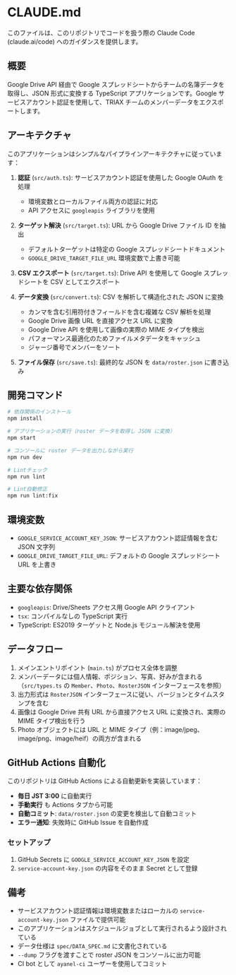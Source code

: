 # CLAUDE.md

このファイルは、このリポジトリでコードを扱う際の Claude Code (claude.ai/code) へのガイダンスを提供します。

## 概要

Google Drive API 経由で Google スプレッドシートからチームの名簿データを取得し、JSON 形式に変換する TypeScript アプリケーションです。Google サービスアカウント認証を使用して、TRIAX チームのメンバーデータをエクスポートします。

## アーキテクチャ

このアプリケーションはシンプルなパイプラインアーキテクチャに従っています：

1. **認証** (`src/auth.ts`): サービスアカウント認証を使用した Google OAuth を処理
   - 環境変数とローカルファイル両方の認証に対応
   - API アクセスに `googleapis` ライブラリを使用

2. **ターゲット解決** (`src/target.ts`): URL から Google Drive ファイル ID を抽出
   - デフォルトターゲットは特定の Google スプレッドシートドキュメント
   - `GOOGLE_DRIVE_TARGET_FILE_URL` 環境変数で上書き可能

3. **CSV エクスポート** (`src/target.ts`): Drive API を使用して Google スプレッドシートを CSV としてエクスポート

4. **データ変換** (`src/convert.ts`): CSV を解析して構造化された JSON に変換
   - カンマを含む引用符付きフィールドを含む複雑な CSV 解析を処理
   - Google Drive 画像 URL を直接アクセス URL に変換
   - Google Drive API を使用して画像の実際の MIME タイプを検出
   - パフォーマンス最適化のためファイルメタデータをキャッシュ
   - ジャージ番号でメンバーをソート

5. **ファイル保存** (`src/save.ts`): 最終的な JSON を `data/roster.json` に書き込み

## 開発コマンド

```bash
# 依存関係のインストール
npm install

# アプリケーションの実行（roster データを取得し JSON に変換）
npm start

# コンソールに roster データを出力しながら実行
npm run dev

# Lintチェック
npm run lint

# Lint自動修正
npm run lint:fix
```

## 環境変数

- `GOOGLE_SERVICE_ACCOUNT_KEY_JSON`: サービスアカウント認証情報を含む JSON 文字列
- `GOOGLE_DRIVE_TARGET_FILE_URL`: デフォルトの Google スプレッドシート URL を上書き

## 主要な依存関係

- `googleapis`: Drive/Sheets アクセス用 Google API クライアント
- `tsx`: コンパイルなしの TypeScript 実行
- TypeScript: ES2019 ターゲットと Node.js モジュール解決を使用

## データフロー

1. メインエントリポイント (`main.ts`) がプロセス全体を調整
2. メンバーデータには個人情報、ポジション、写真、好みが含まれる（`src/types.ts` の `Member`、`Photo`、`RosterJSON` インターフェースを参照）
3. 出力形式は `RosterJSON` インターフェースに従い、バージョンとタイムスタンプを含む
4. 画像は Google Drive 共有 URL から直接アクセス URL に変換され、実際の MIME タイプ検出を行う
5. Photo オブジェクトには URL と MIME タイプ（例：image/jpeg、image/png、image/heif）の両方が含まれる

## GitHub Actions 自動化

このリポジトリは GitHub Actions による自動更新を実装しています：

- **毎日 JST 3:00** に自動実行
- **手動実行** も Actions タブから可能
- **自動コミット**: `data/roster.json` の変更を検出して自動コミット
- **エラー通知**: 失敗時に GitHub Issue を自動作成

### セットアップ
1. GitHub Secrets に `GOOGLE_SERVICE_ACCOUNT_KEY_JSON` を設定
2. `service-account-key.json` の内容をそのまま Secret として登録

## 備考

- サービスアカウント認証情報は環境変数またはローカルの `service-account-key.json` ファイルで提供可能
- このアプリケーションはスケジュールジョブとして実行されるよう設計されている
- データ仕様は `spec/DATA_SPEC.md` に文書化されている
- `--dump` フラグを渡すことで roster JSON をコンソールに出力可能
- CI bot として `ayanel-ci` ユーザーを使用してコミット
